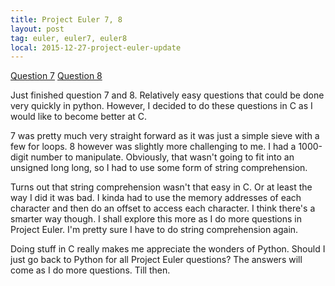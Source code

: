 ```yaml
---
title: Project Euler 7, 8
layout: post
tag: euler, euler7, euler8
local: 2015-12-27-project-euler-update
---
```


<a href="https://projecteuler.net/problem=7">Question 7</a>
<a href="https://projecteuler.net/problem=8">Question 8</a>

Just finished question 7 and 8. Relatively easy questions that could be done very quickly in python. However, I decided to do these questions in C as I would like to become better at C.

7 was pretty much very straight forward as it was just a simple sieve with a few for loops. 8 however was slightly more challenging to me. I had a 1000-digit number to manipulate. Obviously, that wasn't going to fit into an unsigned long long, so I had to use some form of string comprehension.

Turns out that string comprehension wasn't that easy in C. Or at least the way I did it was bad. I kinda had to use the memory addresses of each character and then do an offset to access each character. I think there's a smarter way though. I shall explore this more as I do more questions in Project Euler. I'm pretty sure I have to do string comprehension again.

Doing stuff in C really makes me appreciate the wonders of Python. Should I just go back to Python for all Project Euler questions? The answers will come as I do more questions. Till then.
